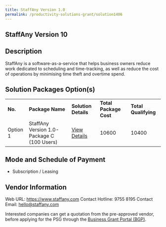 ```yaml
---
title: StaffAny Version 1.0
permalink: /productivity-solutions-grant/solution1406
---
```


## StaffAny Version 10

## Description

StaffAny is a software-as-a-service that helps business owners reduce work dedicated to scheduling and time-tracking, as well as reduce the cost of operations by minimising time theft and overtime spend.

## Solution Packages Option(s)

<table>
<tr>
<td><b>No.</b></td>
<td><b>Package Name</b></td>
<td><b>Solution Details</b></td>
<td><b>Total Package Cost</b></td>
<td><b>Total Qualifying</b></td>
</tr>
<tr>
<td>Option 1</td>
<td>StaffAny Version 1.0-Package C (100 Users)</td>
<td><a href='https://www.gobusiness.gov.sg/images/psg/Desensitised_Staffany_20200098_Annex_3_Part_3.pdf'>View Details</a></td>
<td>10600</td>
<td>10400</td>
</tr>
</table>

## Mode and Schedule of Payment

 - Subscription / Leasing

## Vendor Information

 Web URL: https://www.staffany.com 
Contact Hotline: 9755 8195 
Contact Email: hello@staffany.com 

Interested companies can get a quotation from the pre-approved vendor, before applying for the PSG through the <a href='https://www.businessgrants.gov.sg/'>Business Grant Portal (BGP)</a>.
